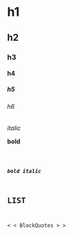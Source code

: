 # h1
## h2
### h3
#### h4
##### h5
###### h6

_italic_

__bold__

<code>

___bold italic___

## LIST ##

< < BlockQuotes > >
